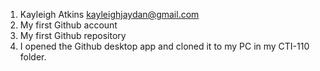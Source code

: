 1.	Kayleigh Atkins kayleighjaydan@gmail.com
2.	My first Github account
3.	My first Github repository
4.	I opened the Github desktop app and cloned it to my PC in my CTI-110 folder. 